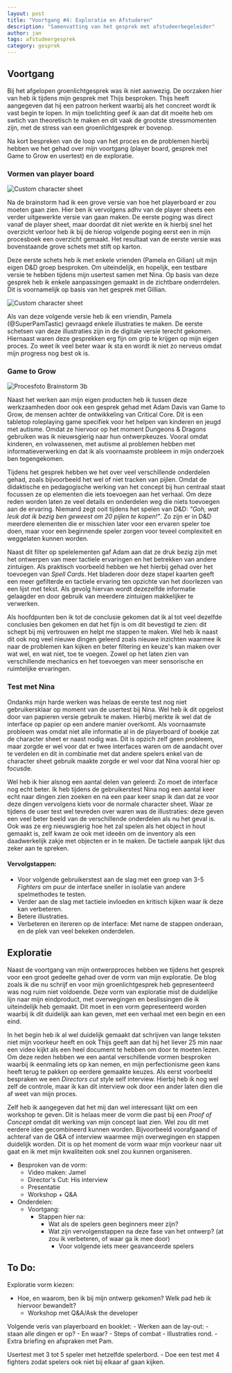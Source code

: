 ```yaml
---
layout: post
title: "Voortgang #4: Exploratie en Afstuderen"
description: "Samenvatting van het gesprek met afstudeerbegeleider"
author: jan
tags: afstudeergesprek
category: gesprek
---
```



## Voortgang

Bij het afgelopen groenlichtgesprek was ik niet aanwezig. De oorzaken hier van heb ik tijdens mijn gesprek met Thijs besproken. Thijs heeft aangegeven dat hij een patroon herkent waarbij als het concreet wordt ik vast begin te lopen. In mijn toelichting geef ik aan dat dit moeite heb om swtich van theoretisch te maken en dit vaak de grootste stressmomenten zijn, met de stress van een groenlichtgesprek er bovenop.

Na kort bespreken van de loop van het proces en de problemen hierbij hebben we het gehad over mijn voortgang (player board, gesprek met Game to Grow en usertest) en de exploratie.

### Vormen van player board

![Custom character sheet]({{site.url}}/assets/board01paper.jpg)

Na de brainstorm had ik een grove versie van hoe het playerboard er zou moeten gaan zien. Hier ben ik vervolgens adhv van de player sheets een verder uitgewerkte versie van gaan maken. De eerste poging was direct vanaf de player sheet, maar doordat dit niet werkte en ik hierbij snel het overzicht verloor heb ik bij de hierop volgende poging eerst een in mijn procesboek een overzicht gemaakt. Het resultaat van de eerste versie was bovenstaande grove schets met stift op karton.

Deze eerste schets heb ik met enkele vrienden (Pamela en Gilian) uit mijn eigen D&D groep besproken. Om uiteindelijk, en hopelijk, een testbare versie te hebben tijdens mijn usertest samen met Nina. Op basis van deze gesprek heb ik enkele aanpassingen gemaakt in de zichtbare onderrdelen. Dit is voornamelijk op basis van het gesprek met Gillian.

![Custom character sheet]({{site.url}}/assets/board01screenshot.png)

Als van deze volgende versie heb ik een vriendin, Pamela (@SuperPamTastic) gevraagd enkele illustraties te maken. De eerste schetsen van deze illustraties zijn in de digitale versie terecht gekomen. Hiernaast waren deze gesprekken erg fijn om grip te krijgen op mijn eigen proces. Zo weet ik veel beter waar ik sta en wordt ik niet zo nerveus omdat mijn progress nog best ok is.


### Game to Grow

![Procesfoto Brainstorm 3b]({{site.url}}/assets/gametogrow.jpg)

Naast het werken aan mijn eigen producten heb ik tussen deze werkzaamheden door ook een gesprek gehad met Adam Davis van Game to Grow, de mensen achter de ontwikkeling van Critical Core. Dit is een tabletop roleplaying game specifiek voor het helpen van kinderen en jeugd met autisme. Omdat ze hiervoor op het moment Dungeons & Dragons gebruiken was ik nieuwsgierig naar hun ontwerpkeuzes. Vooral omdat kinderen, en volwassenen, met autisme al problemen hebben met informatieverwerking en dat ik als voornaamste probleem in mijn onderzoek ben tegengekomen. 

Tijdens het gesprek hebben we het over veel verschillende onderdelen gehad, zoals bijvoorbeeld het wel of niet tracken van pijlen. Omdat de didaktische en pedagogische werking van het concept bij hun centraal staat focussen ze op elementen die iets toevoegen aan het verhaal. Om deze reden worden laten ze veel details en onderdelen weg die niets toevoegen aan de ervaring. Niemand zegt ooit tijdens het spelen van D&D: _"Goh, wat leuk dat ik bezig ben geweest om 20 pijlen te kopen!"_. Zo zijn er in D&D meerdere elementen die er misschien later voor een ervaren speler toe doen, maar voor een beginnende speler zorgen voor teveel complexiteit en weggelaten kunnen worden.

Naast dit filter op spelelementen gaf Adam aan dat ze druk bezig zijn met het ontwerpen van meer tactiele ervaringen en het betrekken van andere zintuigen. Als praktisch voorbeeld hebben we het hierbij gehad over het toevoegen van _Spell Cards_. Het bladeren door deze stapel kaarten geeft een meer gefilterde en tactiele ervaring ten opzichte van het doorlezen van een lijst met tekst. Als gevolg hiervan wordt dezezelfde informatie gelaagder en door gebruik van meerdere zintuigen makkelijker te verwerken.

Als hoofdpunten ben ik tot de conclusie gekomen dat ik al tot veel dezelfde conclusies ben gekomen en dat het fijn is om dit bevestigd te zien: dit schept bij mij vertrouwen en helpt me stappen te maken. Wel heb ik naast dit ook nog veel nieuwe dingen geleerd zoals nieuwe inzichten waarmee ik naar de problemen kan kijken en beter filtering en keuze's kan maken over wat wel, en wat niet, toe te voegen. Zowel op het laten zien van verschillende mechanics en het toevoegen van meer sensorische en ruimtelijke ervaringen.

### Test met Nina
Ondanks mijn harde werken was helaas de eerste test nog niet gebruikersklaar op moment van de usertest bij Nina. Wel heb ik dit opgelost door van papieren versie gebruik te maken. Hierbij merkte ik wel dat de interface op papier op een andere manier overkomt. Als voornaamste probleem was omdat niet alle informatie al in de playerboard of boekje zat de character sheet er naast nodig was. Dit is opzich zelf geen probleem, maar zorgde er wel voor dat er twee interfaces waren om de aandacht over te verdelen en dit in combinatie met dat andere spelers enkel van de character sheet gebruik maakte zorgde er wel voor dat Nina vooral hier op focusde. 

Wel heb ik hier alsnog een aantal delen van geleerd: Zo moet de interface nog echt beter. Ik heb tijdens de gebruikerstest Nina nog een aantal keer echt naar dingen zien zoeken en na een paar keer snap ik dan dat ze voor deze dingen vervolgens kiets voor de normale character sheet. Waar ze tijdens de user test wel tevreden over waren was de illustraties: deze geven een veel beter beeld van de verschillende onderdelen als nu het geval is. Ook was ze erg nieuwsgierig hoe het zal spelen als het object in hout gemaakt is, zelf kwam ze ook met ideeën om de inventory als een daadwerkelijk zakje met objecten er in te maken. De tactiele aanpak lijkt dus zeker aan te spreken.

#### Vervolgstappen:
 - Voor volgende gebruikerstest aan de slag met een groep van 3-5 _Fighters_ om puur de interface sneller in isolatie van andere spelmethodes te testen.  
 - Verder aan de slag met tactiele invloeden en kritisch kijken waar ik deze kan verbeteren. 
 - Betere illustraties.
 - Verbeteren en itereren op de interface: Met name de stappen onderaan, en de plek van veel bekeken onderdelen. 

## Exploratie

Naast de voortgang van mijn ontwerpproces hebben we tijdens het gesprek voor een groot gedeelte gehad over de vorm van mijn exploratie. De blog zoals ik die nu schrijf en voor mijn groenlichtgesprek heb gepresenteerd was nog ruim niet voldoende. Deze vorm van exploratie mist de duidelijke lijn naar mijn eindproduct, met overwegingen en beslissingen die ik uiteindelijk heb gemaakt. Dit moet in een vorm gepresenteerd worden waarbij ik dit duidelijk aan kan geven, met een verhaal met een begin en een eind. 

In het begin heb ik al wel duidelijk gemaakt dat schrijven van lange teksten niet mijn voorkeur heeft en ook Thijs geeft aan dat hij het liever 25 min naar een video kijkt als een heel document te hebben om door te moeten lezen. Om deze reden hebben we een aantal verschillende vormen besproken waarbij ik eenmaling iets op kan nemen, en mijn perfectionisme geen kans heeft terug te pakken op eerdere gemaakte keuzes. Als eerst voorbeeld bespraken we een _Directors cut_ style self interview. Hierbij heb ik nog wel zelf de controle, maar ik kan dit interview ook door een ander laten dien die af weet van mijn proces.

Zelf heb ik aangegeven dat het mij dan wel interessant lijkt om een workshop te geven. Dit is helaas meer de vorm die past bij een _Proof of Concept_ omdat dit werking van mijn concept laat zien. Wel zou dit met eerdere idee gecombineerd kunnen worden. Bijvoorbeeld voorafgaand of achteraf van de Q&A of interview waarmee mijn overwegingen en stappen duidelijk worden. Dit is op het moment de vorm waar mijn voorkeur naar uit gaat en ik met mijn kwaliteiten ook snel zou kunnen organiseren. 

- Besproken van de vorm:
 	- Video maken: Jamel
 	- Director's Cut: His interview
 	- Presentatie
 	- Workshop + Q&A
- Onderdelen:
 	- Voortgang:
	 	- Stappen hier na: 
	 		- Wat als de spelers geen beginners meer zijn?
	 		- Wat zijn vervolgenstappen na deze fase van het ontwerp? (at zou ik verbeteren, of waar ga ik mee door)	
	 			- Voor volgende iets meer geavanceerde spelers

## To Do:

Exploratie vorm kiezen:
 - Hoe, en waarom, ben ik bij mijn ontwerp gekomen? Welk pad heb ik hiervoor bewandelt?
	- Workshop met Q&A/Ask the developer

Volgende veris van playerboard en booklet:
 	- Werken aan de lay-out:
 		- staan alle dingen er op?
 		- En waar?
 			- Steps of combat
 	- Illustraties rond.
 		- Extra briefing en afspraken met Pam.

Usertest met 3 tot 5 speler met hetzelfde spelerbord.
 	- Doe een test met 4 fighters zodat spelers ook niet bij elkaar af gaan kijken. 